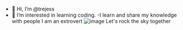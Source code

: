 - 👋 Hi, I’m @trejess
- 👀 I’m interested in learning coding.
-I learn and share my knowledge with people 
I am an extrovert
![image](https://user-images.githubusercontent.com/97841546/155890298-a89f9018-5a0c-40ec-837f-f56dcc21c633.png)
Let's rock the sky together

<!---
trejess/trejess is a ✨ special ✨ repository because its `README.md` (this file) appears on your GitHub profile.
You can click the Preview link to take a look at your changes.
--->
